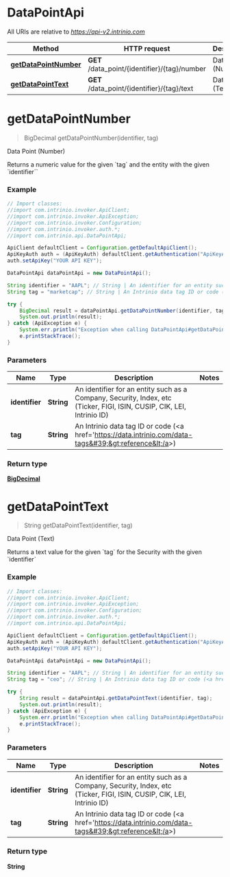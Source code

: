 # DataPointApi

All URIs are relative to *https://api-v2.intrinio.com*

Method | HTTP request | Description
------------- | ------------- | -------------
[**getDataPointNumber**](DataPointApi.md#getDataPointNumber) | **GET** /data_point/{identifier}/{tag}/number | Data Point (Number)
[**getDataPointText**](DataPointApi.md#getDataPointText) | **GET** /data_point/{identifier}/{tag}/text | Data Point (Text)


<a name="getDataPointNumber"></a>
# **getDataPointNumber**
> BigDecimal getDataPointNumber(identifier, tag)

Data Point (Number)

Returns a numeric value for the given &#x60;tag&#x60; and the entity with the given &#x60;identifier&#x60;&#x60;

### Example
```java
// Import classes:
//import com.intrinio.invoker.ApiClient;
//import com.intrinio.invoker.ApiException;
//import com.intrinio.invoker.Configuration;
//import com.intrinio.invoker.auth.*;
//import com.intrinio.api.DataPointApi;

ApiClient defaultClient = Configuration.getDefaultApiClient();
ApiKeyAuth auth = (ApiKeyAuth) defaultClient.getAuthentication("ApiKeyAuth");
auth.setApiKey("YOUR API KEY");

DataPointApi dataPointApi = new DataPointApi();

String identifier = "AAPL"; // String | An identifier for an entity such as a Company, Security, Index, etc (Ticker, FIGI, ISIN, CUSIP, CIK, LEI, Intrinio ID)
String tag = "marketcap"; // String | An Intrinio data tag ID or code (<a href='https://data.intrinio.com/data-tags'>reference</a>)

try {
    BigDecimal result = dataPointApi.getDataPointNumber(identifier, tag);
    System.out.println(result);
} catch (ApiException e) {
    System.err.println("Exception when calling DataPointApi#getDataPointNumber");
    e.printStackTrace();
}
```

### Parameters

Name | Type | Description  | Notes
------------- | ------------- | ------------- | -------------
 **identifier** | **String**| An identifier for an entity such as a Company, Security, Index, etc (Ticker, FIGI, ISIN, CUSIP, CIK, LEI, Intrinio ID) |
 **tag** | **String**| An Intrinio data tag ID or code (&lt;a href&#x3D;&#39;https://data.intrinio.com/data-tags&#39;&gt;reference&lt;/a&gt;) |

### Return type

[**BigDecimal**](BigDecimal.md)

<a name="getDataPointText"></a>
# **getDataPointText**
> String getDataPointText(identifier, tag)

Data Point (Text)

Returns a text value for the given &#x60;tag&#x60; for the Security with the given &#x60;identifier&#x60;

### Example
```java
// Import classes:
//import com.intrinio.invoker.ApiClient;
//import com.intrinio.invoker.ApiException;
//import com.intrinio.invoker.Configuration;
//import com.intrinio.invoker.auth.*;
//import com.intrinio.api.DataPointApi;

ApiClient defaultClient = Configuration.getDefaultApiClient();
ApiKeyAuth auth = (ApiKeyAuth) defaultClient.getAuthentication("ApiKeyAuth");
auth.setApiKey("YOUR API KEY");

DataPointApi dataPointApi = new DataPointApi();

String identifier = "AAPL"; // String | An identifier for an entity such as a Company, Security, Index, etc (Ticker, FIGI, ISIN, CUSIP, CIK, LEI, Intrinio ID)
String tag = "ceo"; // String | An Intrinio data tag ID or code (<a href='https://data.intrinio.com/data-tags'>reference</a>)

try {
    String result = dataPointApi.getDataPointText(identifier, tag);
    System.out.println(result);
} catch (ApiException e) {
    System.err.println("Exception when calling DataPointApi#getDataPointText");
    e.printStackTrace();
}
```

### Parameters

Name | Type | Description  | Notes
------------- | ------------- | ------------- | -------------
 **identifier** | **String**| An identifier for an entity such as a Company, Security, Index, etc (Ticker, FIGI, ISIN, CUSIP, CIK, LEI, Intrinio ID) |
 **tag** | **String**| An Intrinio data tag ID or code (&lt;a href&#x3D;&#39;https://data.intrinio.com/data-tags&#39;&gt;reference&lt;/a&gt;) |

### Return type

**String**

